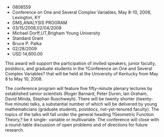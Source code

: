 
* 0808559
* Conference on One and Several Complex Variables, May 8-10, 2008, Lexington, KY
* DMS,ANALYSIS PROGRAM
* 03/15/2008,02/04/2008
* Michael Dorff,UT,Brigham Young University
* Standard Grant
* Bruce P. Palka
* 02/28/2009
* USD 14,600.00

This award will support the participation of invited speakers, junior faculty,
postdocs, and graduate students in the ?Conference on One and Several Complex
Variables? that will be held at the University of Kentucky from May 8 to May 10,
2008.

The conference program will feature five fifty-minute plenary lectures by
established senior scientists (Roger Barnard, Peter Duren, Ian Graham, David
Minda, Stephan Ruschweyh). There will be twenty shorter (twenty-five minute)
talks, a substantial number of which will be delivered by young mathematicians
(graduate students, postdocs, not-yet-tenured faculty). The topics of the talks
will fall under the general heading ?Geometric Function Theory,? be it single-
variable or multivariate. The conference will close with a round-table
discussion of open problems and of directions for future research.
